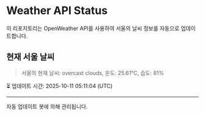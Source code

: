 
# Weather API Status

이 리포지토리는 OpenWeather API를 사용하여 서울의 날씨 정보를 자동으로 업데이트합니다.

## 현재 서울 날씨
> 서울의 현재 날씨: overcast clouds, 온도: 25.61°C, 습도: 81%

⏳ 업데이트 시간: 2025-10-11 05:11:04 (UTC)

---
자동 업데이트 봇에 의해 관리됩니다.
